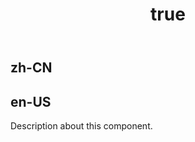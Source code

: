 ﻿---
order: 0
title:
  zh-CN: 子弹图
  en-US: Bullet Chart
---

## zh-CN



## en-US

Description about this component.